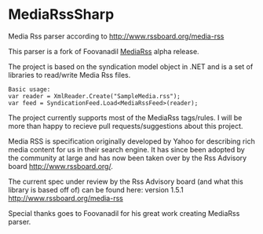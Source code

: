 MediaRssSharp
=============

Media Rss parser according to http://www.rssboard.org/media-rss

This parser is a fork of Foovanadil [MediaRss](http://mediarss.codeplex.com) alpha release.

The project is based on the syndication model object in .NET and is a set of libraries to read/write Media Rss files.

```
Basic usage: 
var reader = XmlReader.Create("SampleMedia.rss");
var feed = SyndicationFeed.Load<MediaRssFeed>(reader);
```
The project currently supports most of the MediaRss tags/rules.
I will be more than happy to recieve pull requests/suggestions about this project.

Media RSS is specification originally developed by Yahoo for describing rich media content for us in their search engine. It has since been adopted by the community at large and has now been taken over by the Rss Advisory board http://www.rssboard.org/.

The current spec under review by the Rss Advisory board (and what this library is based off of) can be found here: version 1.5.1 http://www.rssboard.org/media-rss

Special thanks goes to Foovanadil for his great work creating MediaRss parser.

